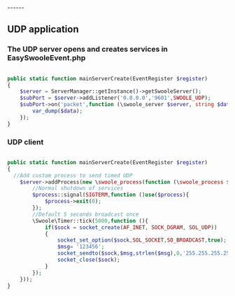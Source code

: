 <head>
     <title>EasySwoole Socket|swoole socket|swoole websocket|swoole tcp|swoole udp|php websocket</title>
     <meta name="keywords" content="EasySwoole Socket|swoole socket|swoole websocket|swoole tcp|swoole udp|php websocket"/>
     <meta name="description" content="EasySwoole Socket|swoole socket|swoole websocket|swoole tcp|swoole udp|php websocket"/>
</head>
---<head>---

## UDP application

### The UDP server opens and creates services in EasySwooleEvent.php
```php

public static function mainServerCreate(EventRegister $register)
{
    $server = ServerManager::getInstance()->getSwooleServer();
    $subPort = $server->addListener('0.0.0.0','9601',SWOOLE_UDP);
    $subPort->on('packet',function (\swoole_server $server, string $data, array $client_info){
        var_dump($data);
    });
}
```


### UDP client
```php

public static function mainServerCreate(EventRegister $register)
{
  //Add custom process to send timed UDP
    $server->addProcess(new \swoole_process(function (\swoole_process $process){
        //Normal shutdown of services
        $process::signal(SIGTERM,function ()use($process){
            $process->exit(0);
        });
        //Default 5 seconds broadcast once
        \Swoole\Timer::tick(5000,function (){
            if($sock = socket_create(AF_INET, SOCK_DGRAM, SOL_UDP))
            {
                socket_set_option($sock,SOL_SOCKET,SO_BROADCAST,true);
                $msg= '123456';
                socket_sendto($sock,$msg,strlen($msg),0,'255.255.255.255',9602);//Broadcast address
                socket_close($sock);
            }
        });
    }));
}
```



